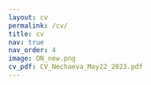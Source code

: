 ```yaml
---
layout: cv
permalink: /cv/
title: cv
nav: true
nav_order: 4
image: ON_new.png
cv_pdf: CV_Nechaeva_May22_2023.pdf
---
```

